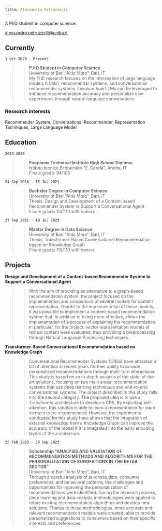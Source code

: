 ```yaml
---
title: Alessandro Petruzzelli
---
```


A PhD student in computer science.

<div id="webaddress">
    <a href="alessandro.petruzzelli@uniba.it">alessandro.petruzzelli@uniba.it</a>
</div>


## Currently
`1 Oct 2023 - Present`
>> __P.hD Student in Computer Science__<br>
>> University of Bari "Aldo Moro", Bari, IT<br>
>> My PhD research focuses on the intersection of large language models (LLMs), recommender systems, and conversational recommender systems. I explore how LLMs can be leveraged to enhance recommendation accuracy and personalize user experiences through natural language conversations. <br>
### Research interests

Recommender System, Conversational Recommender, Representation Techniques, Large Language Model

## Education

`2013-2018`

>>  __Economic Technical Institute High School Diploma__ <br>
>> Istituto tecnico Economico "E. Carafa", Andria, IT <br>
>> Finale grade: 94/100 <br>

`24 Sep 2018 - 15 Jul 2021`
>> __Bachelor Degree in Computer Science__<br>
>> University of Bari "Aldo Moro", Bari, IT<br>
>> Thesis: Design and Development of a Content-based Recommender System to Support a Conversational Agent<br>
>> Finale grade: 110/110 with honors<br>

`27 Sep 2021 - 19 Jul 2023`
>> __Master Degree in Data Science__<br>
>> University of Bari "Aldo Moro", Bari, IT<br>
>> Thesis: Transformer-Based Conversational Recommendation based on Knowledge Graph<br>
>> Finale grade: 110/110 with honors<br>


## Projects

__Design and Development of a Content-based Recommender System to Support a Conversational Agent__<br>
>>With the aim of providing an alternative to a graph-based recommendation system, the project focused on the implementation and comparison of several models for content representation. Thanks to the implementation of these models, it was possible to implement a content-based recommendation system that, in addition to being more effective, allows the implementation of a process of explaining the recommendation. In particular, for the project, vector representation models of textual content were evaluated, thus providing a preprocessing through Natural Language Processing techniques.

__Transformer-Based Conversational Recommendation based on Knowledge Graph__<br>
>>Conversational Recommender Systems (CRSs) have attracted a lot of attention in recent years for their ability to provide personalized recommendations through multi-turn interactions. This study is based on an in-depth analysis of the state-of-the-art solutions, focusing on two main areas: recommendation systems that use deep learning techniques and end-to-end conversational systems. The project described in this study falls into the second category. The proposed idea is to use a Transformer architecture to develop a CRS. By exploiting self-attention, this solution is able to learn a representation for each element to be recommended. However, the experiments conducted for this study have shown that the integration of external knowledge from a Knowledge Graph can improve the accuracy of the model if it is integrated into the early encoding layers of the architecture.

`25 Feb 2023 - 30 Sep 2023`
>> __Scholarship "ANALYSIS AND VALIDATION OF RECOMMENDATION METHODS AND ALGORITHMS FOR THE PERSONALIZATION OF SUGGESTIONS IN THE RETAIL SECTOR"__<br>
>> University of Bari "Aldo Moro", Bari, IT<br>
Through a careful analysis of purchase data, consumer preferences, and behavioral patterns, the challenges and opportunities for improving the personalization of recommendations were identified.
During the research process, deep learning and data analysis methodologies were applied to refine existing recommendation algorithms and develop new solutions. Thanks to these methodologies, more accurate and relevant recommendation models were created, able to provide personalized suggestions to consumers based on their specific interests and preferences.



<!--## Publications

 A list is also available [online](http://scholar.google.co.uk/citations?user=LTOTl0YAAAAJ) -->

